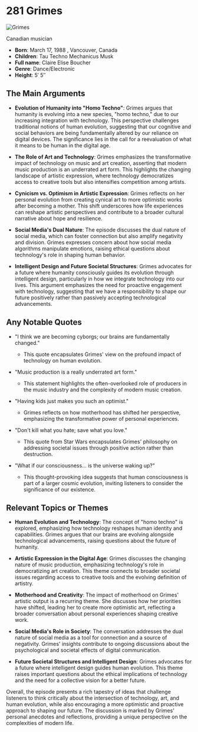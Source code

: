 # 281 Grimes


![Grimes](https://encrypted-tbn0.gstatic.com/images?q=tbn:ANd9GcRZ8Nzsk0MuUceeEDhbXeKtTggPEWfy1CXT58MpIg&s=0)

Canadian musician

- **Born**: March 17, 1988 , Vancouver, Canada
- **Children**: Tau Techno Mechanicus Musk
- **Full name**: Claire Elise Boucher
- **Genre**: Dance/Electronic
- **Height**: 5′ 5″


## The Main Arguments

- **Evolution of Humanity into "Homo Techno"**: Grimes argues that humanity is evolving into a new species, "homo techno," due to our increasing integration with technology. This perspective challenges traditional notions of human evolution, suggesting that our cognitive and social behaviors are being fundamentally altered by our reliance on digital devices. The significance lies in the call for a reevaluation of what it means to be human in the digital age.

- **The Role of Art and Technology**: Grimes emphasizes the transformative impact of technology on music and art creation, asserting that modern music production is an underrated art form. This highlights the changing landscape of artistic expression, where technology democratizes access to creative tools but also intensifies competition among artists.

- **Cynicism vs. Optimism in Artistic Expression**: Grimes reflects on her personal evolution from creating cynical art to more optimistic works after becoming a mother. This shift underscores how life experiences can reshape artistic perspectives and contribute to a broader cultural narrative about hope and resilience.

- **Social Media's Dual Nature**: The episode discusses the dual nature of social media, which can foster connection but also amplify negativity and division. Grimes expresses concern about how social media algorithms manipulate emotions, raising ethical questions about technology's role in shaping human behavior.

- **Intelligent Design and Future Societal Structures**: Grimes advocates for a future where humanity consciously guides its evolution through intelligent design, particularly in how we integrate technology into our lives. This argument emphasizes the need for proactive engagement with technology, suggesting that we have a responsibility to shape our future positively rather than passively accepting technological advancements.

## Any Notable Quotes

- "I think we are becoming cyborgs; our brains are fundamentally changed."
  - This quote encapsulates Grimes' view on the profound impact of technology on human evolution.

- "Music production is a really underrated art form."
  - This statement highlights the often-overlooked role of producers in the music industry and the complexity of modern music creation.

- "Having kids just makes you such an optimist."
  - Grimes reflects on how motherhood has shifted her perspective, emphasizing the transformative power of personal experiences.

- "Don't kill what you hate; save what you love."
  - This quote from Star Wars encapsulates Grimes' philosophy on addressing societal issues through positive action rather than destruction.

- "What if our consciousness... is the universe waking up?"
  - This thought-provoking idea suggests that human consciousness is part of a larger cosmic evolution, inviting listeners to consider the significance of our existence.

## Relevant Topics or Themes

- **Human Evolution and Technology**: The concept of "homo techno" is explored, emphasizing how technology reshapes human identity and capabilities. Grimes argues that our brains are evolving alongside technological advancements, raising questions about the future of humanity.

- **Artistic Expression in the Digital Age**: Grimes discusses the changing nature of music production, emphasizing technology's role in democratizing art creation. This theme connects to broader societal issues regarding access to creative tools and the evolving definition of artistry.

- **Motherhood and Creativity**: The impact of motherhood on Grimes' artistic output is a recurring theme. She discusses how her priorities have shifted, leading her to create more optimistic art, reflecting a broader conversation about personal experiences shaping creative work.

- **Social Media's Role in Society**: The conversation addresses the dual nature of social media as a tool for connection and a source of negativity. Grimes' insights contribute to ongoing discussions about the psychological and societal effects of digital communication.

- **Future Societal Structures and Intelligent Design**: Grimes advocates for a future where intelligent design guides human evolution. This theme raises important questions about the ethical implications of technology and the need for a collective vision for a better future.

Overall, the episode presents a rich tapestry of ideas that challenge listeners to think critically about the intersection of technology, art, and human evolution, while also encouraging a more optimistic and proactive approach to shaping our future. The discussion is marked by Grimes' personal anecdotes and reflections, providing a unique perspective on the complexities of modern life.